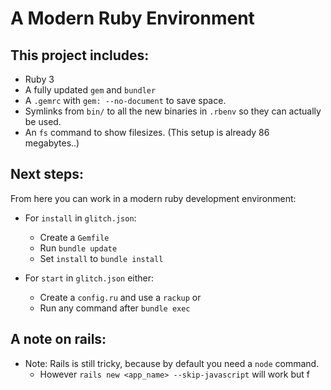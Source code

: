 # A Modern Ruby Environment

## This project includes:

- Ruby 3
- A fully updated `gem` and `bundler`
- A `.gemrc` with `gem: --no-document` to save space.
- Symlinks from `bin/` to all the new binaries in `.rbenv` so they can actually be used.
- An `fs` command to show filesizes.  (This setup is already 86 megabytes..)

## Next steps:

From here you can work in a modern ruby development environment:

- For `install` in `glitch.json`:
  - Create a `Gemfile`
  - Run `bundle update`
  - Set `install` to `bundle install`

- For `start` in `glitch.json` either:
  - Create a `config.ru` and use a `rackup` or
  - Run any command after `bundle exec`
  

## A note on rails:

- Note: Rails is still tricky, because by default you need a `node` command.
  - However `rails new <app_name> --skip-javascript` will work but f